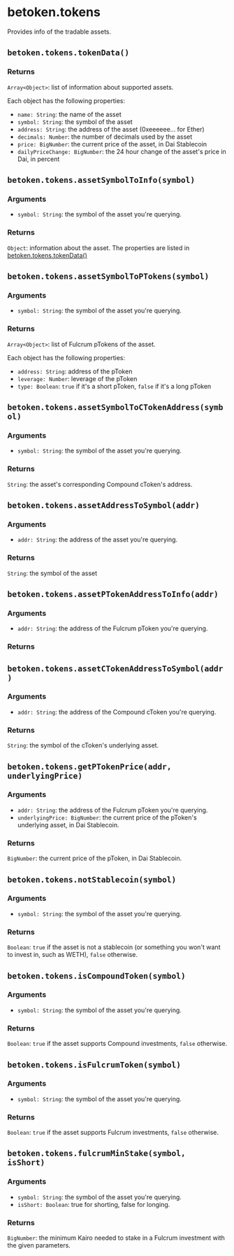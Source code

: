 # betoken.tokens
Provides info of the tradable assets.

## `betoken.tokens.tokenData()`
### Returns
`Array<Object>`: list of information about supported assets.

Each object has the following properties:

- `name: String`: the name of the asset
- `symbol: String`: the symbol of the asset
- `address: String`: the address of the asset (0xeeeeee... for Ether)
- `decimals: Number`: the number of decimals used by the asset
- `price: BigNumber`: the current price of the asset, in Dai Stablecoin
- `dailyPriceChange: BigNumber`: the 24 hour change of the asset's price in Dai, in percent

## `betoken.tokens.assetSymbolToInfo(symbol)`
### Arguments
- `symbol: String`: the symbol of the asset you're querying.

### Returns
`Object`: information about the asset. The properties are listed in [betoken.tokens.tokenData()](#betokentokenstokendata)

## `betoken.tokens.assetSymbolToPTokens(symbol)`
### Arguments
- `symbol: String`: the symbol of the asset you're querying.

### Returns
`Array<Object>`: list of Fulcrum pTokens of the asset.

Each object has the following properties:

- `address: String`: address of the pToken
- `leverage: Number`: leverage of the pToken
- `type: Boolean`: `true` if it's a short pToken, `false` if it's a long pToken

## `betoken.tokens.assetSymbolToCTokenAddress(symbol)`
### Arguments
- `symbol: String`: the symbol of the asset you're querying.

### Returns
`String`: the asset's corresponding Compound cToken's address.

## `betoken.tokens.assetAddressToSymbol(addr)`
### Arguments
- `addr: String`: the address of the asset you're querying.

### Returns
`String`: the symbol of the asset

## `betoken.tokens.assetPTokenAddressToInfo(addr)`
### Arguments
- `addr: String`: the address of the Fulcrum pToken you're querying.

### Returns

## `betoken.tokens.assetCTokenAddressToSymbol(addr)`
### Arguments
- `addr: String`: the address of the Compound cToken you're querying.

### Returns
`String`: the symbol of the cToken's underlying asset.

## `betoken.tokens.getPTokenPrice(addr, underlyingPrice)`
### Arguments
- `addr: String`: the address of the Fulcrum pToken you're querying.
- `underlyingPrice: BigNumber`: the current price of the pToken's underlying asset, in Dai Stablecoin.

### Returns
`BigNumber`: the current price of the pToken, in Dai Stablecoin.

## `betoken.tokens.notStablecoin(symbol)`
### Arguments
- `symbol: String`: the symbol of the asset you're querying.

### Returns
`Boolean`: `true` if the asset is not a stablecoin (or something you won't want to invest in, such as WETH), `false` otherwise.

## `betoken.tokens.isCompoundToken(symbol)`
### Arguments
- `symbol: String`: the symbol of the asset you're querying.

### Returns
`Boolean`: `true` if the asset supports Compound investments, `false` otherwise.

## `betoken.tokens.isFulcrumToken(symbol)`
### Arguments
- `symbol: String`: the symbol of the asset you're querying.

### Returns
`Boolean`: `true` if the asset supports Fulcrum investments, `false` otherwise.

## `betoken.tokens.fulcrumMinStake(symbol, isShort)`
### Arguments
- `symbol: String`: the symbol of the asset you're querying.
- `isShort: Boolean`: true for shorting, false for longing.

### Returns
`BigNumber`: the minimum Kairo needed to stake in a Fulcrum investment with the given parameters.